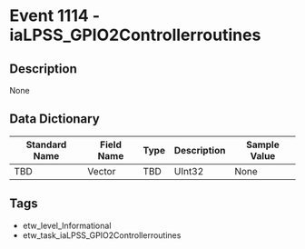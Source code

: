 # Event 1114 - iaLPSS_GPIO2Controllerroutines

## Description
None

## Data Dictionary
|Standard Name|Field Name|Type|Description|Sample Value|
|---|---|---|---|---|
|TBD|Vector|TBD|UInt32|None|None|

## Tags
* etw_level_Informational
* etw_task_iaLPSS_GPIO2Controllerroutines